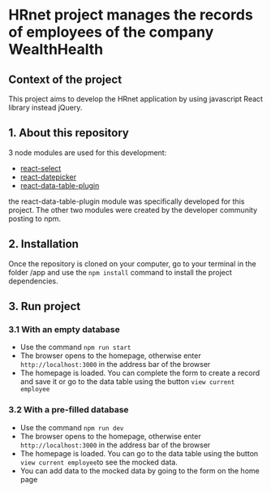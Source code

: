 # HRnet project manages the records of employees of the company WealthHealth

## Context of the project

This project aims to develop the HRnet application by using javascript React library instead jQuery.

## 1. About this repository

3 node modules are used for this development:

- [react-select](https://www.npmjs.com/package/react-select)
- [react-datepicker](https://www.npmjs.com/package/react-datepicker)
- [react-data-table-plugin](https://www.npmjs.com/package/react-data-table-plugin)

the react-data-table-plugin module was specifically developed for this project. The other two modules were created by the developer community posting to npm.

## 2. Installation

Once the repository is cloned on your computer, go to your terminal in the folder /app and use the `npm install` command to install the project dependencies.

## 3. Run project

### 3.1 With an empty database

- Use the command `npm run start`
- The browser opens to the homepage, otherwise enter `http://localhost:3000` in the address bar of the browser
- The homepage is loaded. You can complete the form to create a record and save it or go to the data table using the button `view current employee`

### 3.2 With a pre-filled database

- Use the command `npm run dev`
- The browser opens to the homepage, otherwise enter `http://localhost:3000` in the address bar of the browser
- The homepage is loaded. You can go to the data table using the button `view current employee`to see the mocked data.
- You can add data to the mocked data by going to the form on the home page
